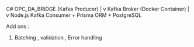 C# OPC_DA_BRIDGE (Kafka Producer)
          |
          v
   Kafka Broker (Docker Container)
          |
          v
Node.js Kafka Consumer + Prisma ORM + PostgreSQL


Add ons : 
1. Batching , validation , Error handling

